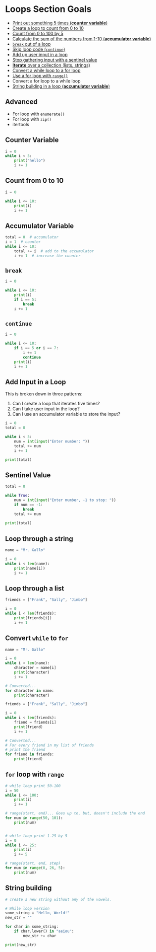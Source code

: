 # Loops Section Goals
- [Print out something 5 times (**counter variable**)](#counter-variable)
- [Create a loop to count from 0 to 10](#count-from-0-to-10)
- [Count from 0 to 100 by 5](#)
- [Calculate the sum of the numbers from 1-10 (**accumulator variable**)](#accumulator-variable)
- [`break` out of a loop](#break)
- [Skip loop code (`continue`)](#continue)
- [Add up user input in a loop](#add-input-in-a-loop)
- [Stop gathering input with a sentinel value](#sentinal-value)
- [**Iterate** over a collection (lists, strings)](#loop-through-a-string)
- [Convert a while loop to a for loop](#convert-while-to-for)
- [Use a for loop with `range()`](#for-loop-with-range)
- Convert a for loop to a while loop
- [String building in a loop (**accumulator variable**)](#string-building)

## Advanced
- For loop with `enumerate()`
- For loop with `zip()`
- itertools


## Counter Variable
```python
i = 0
while i < 5:
    print("hello")
    i += 1
```

## Count from 0 to 10
```python
i = 0

while i <= 10:
    print(i)
    i += 1
```

## Accumulator Variable
```python
total = 0  # accumulator
i = 1  # counter
while i <= 10:
    total += i  # add to the accumulator
    i += 1  # increase the counter
```

## `break`
```python
i = 0

while i <= 10:
    print(i)
    if i == 5:
        break
    i += 1

```

## `continue`
```python
i = 0

while i <= 10:
    if i == 5 or i == 7:
        i += 1
        continue
    print(i)
    i += 1
```

## Add Input in a Loop
This is broken down in three patterns:
1. Can I create a loop that iterates five times?
2. Can I take user input in the loop?
3. Can I use an accumulator variable to store the input?
```python
i = 0
total = 0

while i < 5:
    num = int(input("Enter number: "))
    total += num
    i += 1

print(total)
```

## Sentinel Value
```python
total = 0

while True:
    num = int(input("Enter number, -1 to stop: "))
    if num == -1:
        break
    total += num
    
print(total)
```

## Loop through a string
```python
name = "Mr. Gallo"

i = 0
while i < len(name):
    print(name[i])
    i += 1
```

## Loop through a list
```python
friends = ["Frank", "Sally", "Jimbo"]

i = 0
while i < len(friends):
    print(friends[i])
    i += 1
```

## Convert `while` to `for`
```python 
name = "Mr. Gallo"

i = 0
while i < len(name):
    character = name[i]
    print(character)
    i += 1

# Converted...
for character in name:
    print(character)
```

```python
friends = ["Frank", "Sally", "Jimbo"]

i = 0
while i < len(friends):
    friend = friends[i]
    print(friend)
    i += 1

# Converted...
# For every friend in my list of friends
# print the friend
for friend in friends:
    print(friend)
```

## `for` loop with `range`
```python
# while loop print 50-100
i = 50
while i <= 100:
    print(i)
    i += 1

# range(start, end)... Goes up to, but, doesn't include the end
for num in range(50, 101):
    print(num)


# while loop print 1-25 by 5
i = 0
while i <= 25:
    print(i)
    i += 5

# range(start, end, step)
for num in range(0, 26, 5):
    print(num)

```

## String building
```python
# create a new string without any of the vowels.

# While loop version
some_string = "Hello, World!"
new_str = ""

for char in some_string:
    if char.lower() in "aeiou":
        new_str += char

print(new_str)
```
